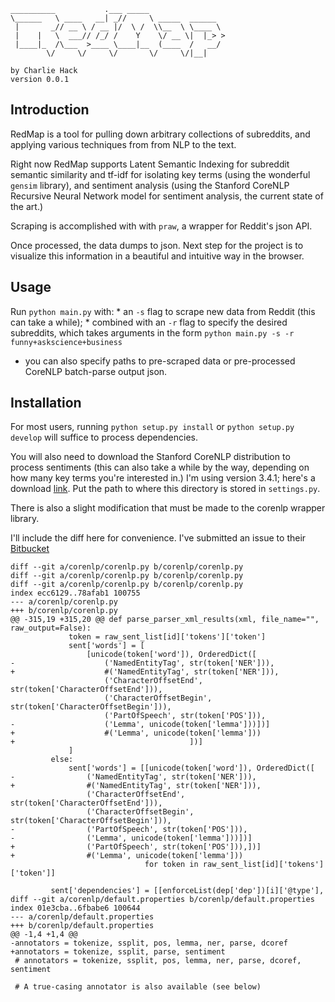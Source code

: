 ```
__________           .___ _____                 
\______   \ ____   __| _//     \ _____  ______  
 |       _// __ \ / __ |/  \ /  \\__  \ \____ \ 
 |    |   \  ___// /_/ /    Y    \/ __ \|  |_> >
 |____|_  /\___  >____ \____|__  (____  /   __/ 
        \/     \/     \/       \/     \/|__|    

by Charlie Hack
version 0.0.1 
```


Introduction
------------
RedMap is a tool for pulling down arbitrary collections of subreddits, and
applying various techniques from from NLP to the text.

Right now RedMap supports Latent Semantic Indexing for subreddit semantic similarity
and tf-idf for isolating key terms (using the wonderful `gensim` library), and sentiment 
analysis (using the Stanford CoreNLP Recursive Neural Network model for sentiment analysis, 
the current state of the art.)

Scraping is accomplished with with `praw`, a wrapper for Reddit's json API.

Once processed, the data dumps to json. Next step for the project is to visualize this
information in a beautiful and intuitive way in the browser.


Usage
-----
Run `python main.py` with:
* an `-s` flag to scrape new data from Reddit (this can take a while);
* combined with an `-r` flag to specify the desired subreddits, which takes arguments in the form
    `python main.py -s -r funny+askscience+business`
* you can also specify paths to pre-scraped data or pre-processed CoreNLP batch-parse output json.


Installation
------------
For most users, running `python setup.py install` or `python setup.py develop` will
suffice to process dependencies.

You will also need to download the Stanford CoreNLP distribution to process sentiments
(this can also take a while by the way, depending on how many key terms you're interested
in.) I'm using version 3.4.1; here's a download [link](http://nlp.stanford.edu/software/stanford-corenlp-full-2014-08-27.zip). Put the path to where this directory is stored in `settings.py`.

There is also a slight modification that must be made to the corenlp wrapper library.

I'll include the diff here for convenience. I've submitted an issue to their [Bitbucket](https://bitbucket.org/torotoki/corenlp-python/issue/15/keyerror-on-namedentitytag-and-lemma-when)

```
diff --git a/corenlp/corenlp.py b/corenlp/corenlp.py
diff --git a/corenlp/corenlp.py b/corenlp/corenlp.py
diff --git a/corenlp/corenlp.py b/corenlp/corenlp.py
index ecc6129..78afab1 100755
--- a/corenlp/corenlp.py
+++ b/corenlp/corenlp.py
@@ -315,19 +315,20 @@ def parse_parser_xml_results(xml, file_name="", raw_output=False):
             token = raw_sent_list[id]['tokens']['token']
             sent['words'] = [
                 [unicode(token['word']), OrderedDict([
-                    ('NamedEntityTag', str(token['NER'])),
+                    #('NamedEntityTag', str(token['NER'])),
                     ('CharacterOffsetEnd', str(token['CharacterOffsetEnd'])),
                     ('CharacterOffsetBegin', str(token['CharacterOffsetBegin'])),
                     ('PartOfSpeech', str(token['POS'])),
-                    ('Lemma', unicode(token['lemma']))])]
+                    #('Lemma', unicode(token['lemma']))
+                                       ])]
             ]
         else:
             sent['words'] = [[unicode(token['word']), OrderedDict([
-                ('NamedEntityTag', str(token['NER'])),
+                #('NamedEntityTag', str(token['NER'])),
                 ('CharacterOffsetEnd', str(token['CharacterOffsetEnd'])),
                 ('CharacterOffsetBegin', str(token['CharacterOffsetBegin'])),
-                ('PartOfSpeech', str(token['POS'])),
-                ('Lemma', unicode(token['lemma']))])]
+                ('PartOfSpeech', str(token['POS'])),])]
+                #('Lemma', unicode(token['lemma']))
                              for token in raw_sent_list[id]['tokens']['token']]
 
         sent['dependencies'] = [[enforceList(dep['dep'])[i]['@type'],
diff --git a/corenlp/default.properties b/corenlp/default.properties
index 01e3cba..6fbabe6 100644
--- a/corenlp/default.properties
+++ b/corenlp/default.properties
@@ -1,4 +1,4 @@
-annotators = tokenize, ssplit, pos, lemma, ner, parse, dcoref
+annotators = tokenize, ssplit, parse, sentiment
 # annotators = tokenize, ssplit, pos, lemma, ner, parse, dcoref, sentiment
 
 # A true-casing annotator is also available (see below)
 ```





